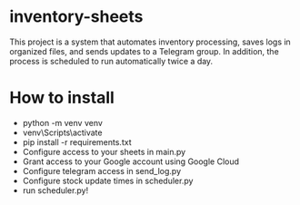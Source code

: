 # inventory-sheets
 This project is a system that automates inventory processing, saves logs in organized files, and sends updates to a Telegram group. In addition, the process is scheduled to run automatically twice a day.

# How to install
- python -m venv venv
- venv\Scripts\activate
- pip install -r requirements.txt
- Configure access to your sheets in main.py
- Grant access to your Google account using Google Cloud
- Configure telegram access in send_log.py
- Configure stock update times in scheduler.py
- run scheduler.py!